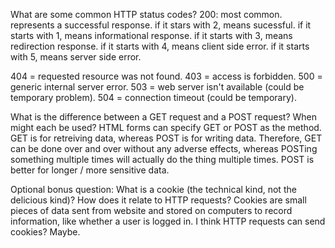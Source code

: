 What are some common HTTP status codes?
200: most common.  represents a successful response. 
if it stars with 2, means sucessful. 
if it starts with 1, means informational response. 
if it starts with 3, means redirection response. 
if it starts with 4, means client side error. 
if it starts with 5, means server side error. 

404 = requested resource was not found. 
403 = access is forbidden.
500 = generic internal server error. 
503 = web server isn't available (could be temporary problem).
504 = connection timeout (could be temporary).


What is the difference between a GET request and a POST request? When might each be used?
HTML forms can specify GET or POST as the method. 
GET is for retreiving data, whereas POST is for writing data.  Therefore, GET can be done over and over without any adverse effects, whereas POSTing something multiple times will actually do the thing multiple times. POST is better for longer / more sensitive data. 


Optional bonus question: What is a cookie (the technical kind, not the delicious kind)? How does it relate to HTTP requests?
Cookies are small pieces of data sent from website and stored on computers to record information, like whether a user is logged in.  I think HTTP requests can send cookies?  Maybe.  
